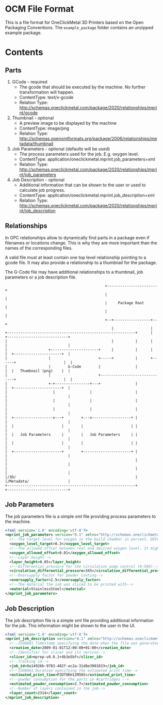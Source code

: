 # OCM File Format
This is a file format for OneClickMetal 3D Printers based on the Open Packaging Conventions.
The `example_package` folder contains an unzipped example package.

# Contents
## Parts

1. GCode - required
    - The gcode that should be executed by the machine. No further transformation will happen.
    - ContentType: text/x-gcode
    - Relation Type: http://schemas.oneclickmetal.com/package/2020/relationships/mprint/gcode
2. Thumbnail - optional
    - A preview image to be displayed by the machine
    - ContentType: image/png
    - Relation Type: http://schemas.openxmlformats.org/package/2006/relationships/metadata/thumbnail
3. Job Parameters - optional (defaults will be used)
    - The process parameters used for the job. E.g. oxygen level.
    - ContentType: application/oneclickmetal.mprint.job_parameters+xml
    - Relation Type: http://schemas.oneclickmetal.com/package/2020/relationships/mprint/job_parameters
4. Job Description - optional
    - Additional information that can be shown to the user or used to calculate job progress.
    - ContentType: application/oneclickmetal.mprint.job_description+xml
    - Relation Type: http://schemas.oneclickmetal.com/package/2020/relationships/mprint/job_description


## Relationships

In OPC relationships allow to dynamically find parts in a package even if filenames or locations change.
This is why they are more important than the names of the corresponding files.

A valid file must at least contain one top level relationship pointing to a gcode file.
It may also provide a relationship to a thumbnail for the package.

The G-Code file may have additional relationships to a thumbnail, job parameters or a job description file.

```
                                              +-----------------------+
                                              |                       |
                                              |     Package Root      |
                                              |                       |
                                              +--+-----------------+--+
                                                 |                 |
+-----------------------------------------------------------+      |   +----------------------------+
|                                                |          |      |   |                            |
|                   +----------------------+     |          |      |   |  +----------------------+  |
|                   |                      <-----+          |      +------>                      |  |
|                   |        G-Code        |                |          |  |   Thumbnail (png)    |  |
|                   |                      +------------------------------>                      |  |
|                   +-+----------------+---+                |          |  +----------------------+  |
|                     |                |                    |          |                            |
|                     |                |                    |          |                            |
|                     |                |                    |          |                            |
|  +------------------v---+        +---v------------------+ |          |                            |
|  |                      |        |                      | |          |                            |
|  |   Job Parameters     |        |   Job Parameters     | |          |                            |
|  |                      |        |                      | |          |                            |
|  +----------------------+        +----------------------+ |          |                            |
|                                                           |          |                            |
|                                                           |          |                            |
|/3D/                                                       |          |/Metadata/                  |
+-----------------------------------------------------------+          +----------------------------+
```

## Job Parameters

The job parameters file is a simple xml file providing process parameters to the machine.

```xml
<?xml version='1.0' encoding='utf-8'?>
<mprint_job_parameters version="0.1" xmlns="http://schemas.oneclickmetal.com/package/2020/relationships/mprint/job_parameters">
  <!--The target level for oxygen in the build chamber in percent, DEFAULT: 0.3-->
  <oxygen_level_target>0.3</oxygen_level_target>
  <!--The allowed offset between real and desired oxygen level. It might not completely reach the desired target DEFAULT: 0.01 -->
  <oxygen_allowed_offset>0.01</oxygen_allowed_offset>
  <!--Layer height-->
  <layer_height>0.05</layer_height>
  <!--Differential pressure for the circulation pump control (0-500)-->
  <circulation_differential_pressure>345</circulation_differential_pressure>
  <!--Oversupply factor for powder coating-->
  <oversupply_factor>2.5</oversupply_factor>
  <!--The material the job was sliced to be printed with-->
  <material>StainlessSteel</material>
</mprint_job_parameters>
```


## Job Description

The job description file is a simple xml file providing additional information for the job.
This information might be shown to the user in the UI.

```xml
<?xml version='1.0' encoding='utf-8'?>
<mprint_job_description version="0.1" xmlns="http://schemas.oneclickmetal.com/package/2020/relationships/mprint/job_description">
  <!--ISO8601 Timestamp specifying the date when the file was generated-->
  <creation_date>2009-01-01T12:00:00+01:00</creation_date>
  <!--Identifier for slicer and its version-->
  <slicer_id>mprep-v0.0.1+4b3e5bf</slicer_id>
  <!--Tracking id-->
  <job_id>9a14926b-9783-482f-ac2a-31d8e3901833</job_id>
  <!--ISO8601 Duration specifying the estimated print time-->
  <estimated_print_time>P2DT06H12M50S</estimated_print_time>
  <!--powder consumption for the parts in #cartridges -->
  <estimated_powder_consumption>2.7</estimated_powder_consumption>
  <!--Number of layers contained in the job-->
  <layer_count>2314</layer_count>
</mprint_job_description>
```